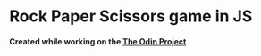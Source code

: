 # Rock Paper Scissors game in JS



#### Created while working on the [The Odin Project](https://www.theodinproject.com/)
